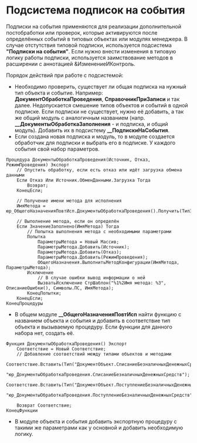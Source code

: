 # Подсистема подписок на события

Подписки на события применяются для реализации дополнительной постобработки или проверок, которые активируются после определённых событий в типовых объектах или модулях менеджера.
В случае отстутствия типовой подписки, используется подсистема **"Подписки на события"**. Если нужно внести изменения в типовую логику работы подписки, используется заимствование методов в расширении с аннотацией &ИзменениеИКонтроль.

Порядок действий при работе с подсистемой:
 - Необходимо проверить, существует ли общая подписка на нужный тип объекта и событие. Например: **ДокументОбработкаПроведения**, **СправочникПриЗаписи** и так далее.
Недопускается смешение типов объектов и событий в одной подписке. Если подписки не существует, нужно её добавить, а так же общий модуль с аналогичным названием (напр. **__ДокументыОбработкаЗаполнения** - и подписка, и общий модуль).
Добавить их в подсистему **__ПодпискиНаСобытия**.
 - Если создана новая подписка и модуль, то в модуле создается обработчик для подписки и выбрать его в подписке. У каждого события свой набор параметров.

```1C (BSL)
Процедура ДокументыОбработкаПроведения(Источник, Отказ, РежимПроведения) Экспорт
    // Опустить обработку, если есть отказ или идёт загрузка обмена данными
    Если Отказ Или Источник.ОбменДанными.Загрузка Тогда
        Возврат;
    КонецЕсли;

    // Получение имени метода для исполнения
    ИмяМетода = юр_ОбщегоНазначенияПовтИсп.ДокументыОбработкаПроведения().Получить(ТипЗнч(Источник));
    
    // Выполнение метода, если он определён
    Если ЗначениеЗаполнено(ИмяМетода) Тогда
        // Попытка выполнения метода с необходимыми параметрами
        Попытка
            ПараметрыМетода = Новый Массив;
            ПараметрыМетода.Добавить(Источник);
            ПараметрыМетода.Добавить(Отказ);
            ПараметрыМетода.Добавить(РежимПроведения);
            ОбщегоНазначения.ВыполнитьМетодКонфигурации(ИмяМетода, ПараметрыМетода);
        Исключение
            // В случае ошибки вывод информации о ней
            ВызватьИсключение СтрШаблон("%1%2Имя метода: %3", ОписаниеОшибки(), Символы.ПС, ИмяМетода);
        КонецПопытки;
    КонецЕсли;
КонецПроцедуры
```

 - В общем модуле **__ОбщегоНазначенияПовтИсп** найти функцию с названием объекта и события и добавить в соответствие тип объекта и вызываемую процедуру. Если функции для данного набора нет, создать её.

```1C (BSL)
Функция ДокументыОбработкаПроведения() Экспорт
    Соответствие = Новый Соответствие;
    // Добавление соответствий между типами объектов и методами
    Соответствие.Вставить(Тип("ДокументОбъект.СписаниеБезналичныхДенежныхСредств"),
        "юр_ДокументыОбработкаПроведения.СписаниеБезналичныхДенежныхСредств");
    Соответствие.Вставить(Тип("ДокументОбъект.ПоступлениеБезналичныхДенежныхСредств"),
        "юр_ДокументыОбработкаПроведения.ПоступлениеБезналичныхДенежныхСредств");
    
    Возврат Соответствие;
КонецФункции
```

- В модуле объекта и события добавить экспортную процедуру с такими же параметрами как у основной и добавить необходимую логику.
